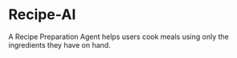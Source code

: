# Recipe-AI
A Recipe Preparation Agent helps users cook meals using only the ingredients they have on hand.

